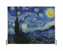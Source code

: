 [<img width="128px" allign="left" src="https://github.com/Splish-Splash/style-transfer/blob/main/data/picasso2.jpg" />]

